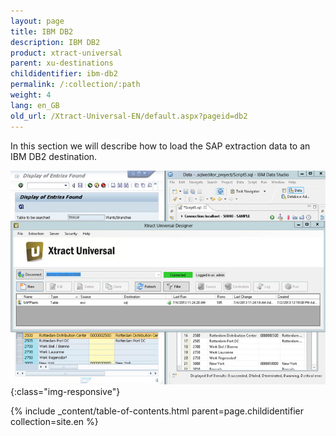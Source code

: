 ```yaml
---
layout: page
title: IBM DB2
description: IBM DB2
product: xtract-universal
parent: xu-destinations
childidentifier: ibm-db2
permalink: /:collection/:path
weight: 4
lang: en_GB
old_url: /Xtract-Universal-EN/default.aspx?pageid=db2
---
```


In this section we will describe how to load the SAP extraction data to an IBM DB2 destination.

![DB2-Extraction-Designer](/img/content/DB2-Extraction-Designer.jpg){:class="img-responsive"}

{% include _content/table-of-contents.html parent=page.childidentifier collection=site.en %}